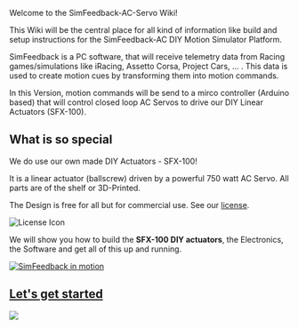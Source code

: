 Welcome to the SimFeedback-AC-Servo Wiki!

This Wiki will be the central place for all kind of information like build and setup instructions for the SimFeedback-AC DIY Motion Simulator Platform.

SimFeedback is a PC software, that will receive telemetry data from Racing games/simulations like iRacing, Assetto Corsa, Project Cars, ... . This data is used to create motion cues by transforming them into motion commands.

In this Version, motion commands will be send to a mirco controller (Arduino based) that will control closed loop AC Servos to drive our DIY Linear Actuators (SFX-100).

## What is so special 

We do use our own made DIY Actuators - SFX-100!

It is a linear actuator (ballscrew) driven by a powerful 750 watt AC Servo.
All parts are of the shelf or 3D-Printed.


The Design is free for all but for commercial use. See our [license](./License).

![License Icon](https://licensebuttons.net/l/by-nc-sa/3.0/88x31.png)

We will show you how to build the **SFX-100 DIY actuators**, the Electronics, the Software and get all of this up and running.

[![SimFeedback in motion](https://img.youtube.com/vi/oKyzBDKgwR0/0.jpg)](https://www.youtube.com/watch?v=oKyzBDKgwR0)


## [Let's get started](./Getting-Started)

![](https://github.com/SimFeedback/SimFeedback-AC-Servo/raw/master/Docs/21_assembly.jpg)